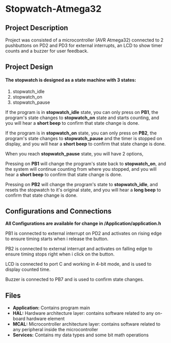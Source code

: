 # Stopwatch-Atmega32
## Project Description
Project was consisted of a microcontroller (AVR Atmega32) connected to 2 pushbuttons on PD2 and PD3 for external interrupts, an LCD to show timer counts and a buzzer for user feedback.

## Project Design

#### The stopwatch is designed as a state machine with 3 states:

 1. stopwatch_idle
 2. stopwatch_on
 3. stopwatch_pause

If the program is in **stopwatch_idle** state, you can only press on **PB1**, the program's state changes to **stopwatch_on** state and starts counting, and you will hear a **short beep** to confirm that state change is done.

If the program is in **stopwatch_on** state,  you can only press on **PB2**, the program's state changes to **stopwatch_pause** and the timer is stopped on display, and you will hear a **short beep** to confirm that state change is done.

When you reach **stopwatch_pause** state, you will have 2 options,

Pressing on **PB1** will change the program's state back to **stopwatch_on**, and the system will continue counting from where you stopped, and you will hear a **short beep** to confirm that state change is done.

Pressing on **PB2** will change the program's state to **stopwatch_idle**, and resets the stopwatch to it's original state, and you will hear a **long beep** to confirm that state change is done.



## Configurations and Connections

 **All Configurations are available for change in /Application/application.h**

PB1 is connected to external interrupt on PD2 and activates on rising edge to ensure timing starts when i release the button.

PB2 is connected to external interrupt and activates on falling edge to ensure timing stops right when i click on the button.

LCD is connected to port C and working in 4-bit mode, and is used to display counted time.

Buzzer is connected to PB7 and is used to confirm state changes.

## Files

 - **Application:** Contains program main
 - **HAL:** Hardware architecture layer: contains software related to any on-board hardware element
 - **MCAL:** Microcontroller architecture layer: contains software related to any peripheral inside the microcontroller
 - **Services:** Contains my data types and some bit math operations
